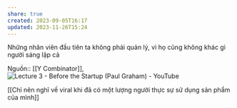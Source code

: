 ```yaml
---
share: true
created: 2023-09-05T16:17
updated: 2023-11-26T15:24
---
```

Những nhân viên đầu tiên ta không phải quản lý, vì họ cũng không khác gì người sáng lập cả

Nguồn:: [[Y Combinator]], ![Lecture 3 - Before the Startup (Paul Graham) - YouTube](https://www.youtube.com/watch?v=ii1jcLg-eIQ)

[[Chỉ nên nghĩ về viral khi đã có một lượng người thực sự sử dụng sản phẩm của mình]] 